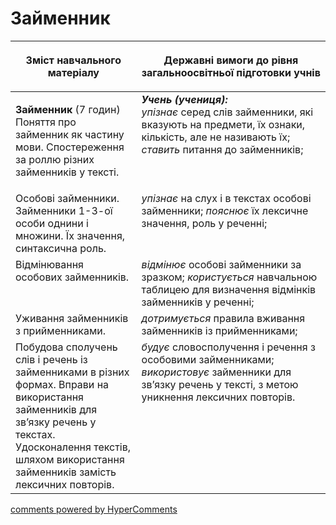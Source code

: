 <div id="hypercomments_widget" class="js-hypercomments-widget invisible"></div>

# Займенник    

<table>
<thead>
  <tr>
    <th width="40%" align="center"><p>Зміст навчального матеріалу</p></td>
    <th width="60%" align="center"><p>Державні вимоги до рівня загальноосвітньої підготовки учнів</p></td>
  </tr>
</thead>
<tbody>
  <tr>
    <td width="40%" style="vertical-align:top !important;">
    <p><b>Займенник</b> (7 годин)<br>
Поняття про займенник як частину мови. Спостереження за роллю різних займенників у тексті.</td>
    <td width="60%" style="vertical-align:top !important;">
<i><b>Учень (учениця):</b></i><br>
<i>упізнає</i> серед слів займенники, які вказують на предмети, їх ознаки, кількість, але не називають їх; <i>ставить</i> питання до займенників;</td>
  </tr>
  <tr>
    <td width="40%" style="vertical-align:top !important;">
Особові займенники. <br>
Займенники 1-3-ої особи однини і множини. Їх значення, синтаксична роль. <br>
</td>
    <td width="60%" style="vertical-align:top !important;">
<i>упізнає</i> на слух і в текстах особові займенники; <i>пояснює</i> їх лексичне значення, роль у реченні;</td>
  </tr>
  <tr>
    <td width="40%" style="vertical-align:top !important;">
Відмінювання особових займенників.</td>
    <td width="60%" style="vertical-align:top !important;">
<i>відмінює</i> особові займенники за зразком; <i>користується</i> навчальною таблицею для визначення відмінків займенників у реченні;</td>
  </tr>
  <tr>
    <td width="40%" style="vertical-align:top !important;">
Уживання займенників з прийменниками.</td>
    <td width="60%" style="vertical-align:top !important;">
<i>дотримується</i> правила вживання займенників із прийменниками;</td>
  </tr>
  <tr>
    <td width="40%" style="vertical-align:top !important;">
Побудова сполучень слів і речень із займенниками в різних формах. Вправи на використання займенників для зв’язку речень у текстах. Удосконалення текстів, шляхом використання займенників замість лексичних повторів.</td>
    <td width="60%" style="vertical-align:top !important;">
<i>будує</i> словосполучення і речення з особовими займенниками; <i>використовує</i> займенники для зв’язку речень у тексті, з метою уникнення лексичних повторів.</td>
  </tr>
</tbody>
</table>

<div class="js-hypercomments-container">
<a href="http://hypercomments.com" class="hc-link" title="comments widget">comments powered by HyperComments</a>
</div>